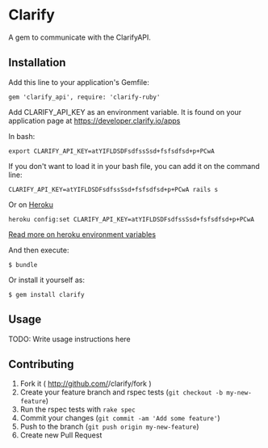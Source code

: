 # Clarify

A gem to communicate with the ClarifyAPI.

## Installation

Add this line to your application's Gemfile:

    gem 'clarify_api', require: 'clarify-ruby' 

Add CLARIFY_API_KEY as an environment variable. It is found on your application page at https://developer.clarify.io/apps

In bash:

    export CLARIFY_API_KEY=atYIFLDSDFsdfssSsd+fsfsdfsd+p+PCwA

If you don't want to load it in your bash file, you can add it on the command line:

    CLARIFY_API_KEY=atYIFLDSDFsdfssSsd+fsfsdfsd+p+PCwA rails s

Or on [Heroku](http://www.heroku)

    heroku config:set CLARIFY_API_KEY=atYIFLDSDFsdfssSsd+fsfsdfsd+p+PCwA

[Read more on heroku environment variables](https://devcenter.heroku.com/articles/config-vars)

And then execute:

    $ bundle

Or install it yourself as:

    $ gem install clarify

## Usage

TODO: Write usage instructions here

## Contributing

1. Fork it ( http://github.com/<my-github-username>/clarify/fork )
2. Create your feature branch and rspec tests (`git checkout -b my-new-feature`)
3. Run the rspec tests with `rake spec`
4. Commit your changes (`git commit -am 'Add some feature'`)
5. Push to the branch (`git push origin my-new-feature`)
6. Create new Pull Request

